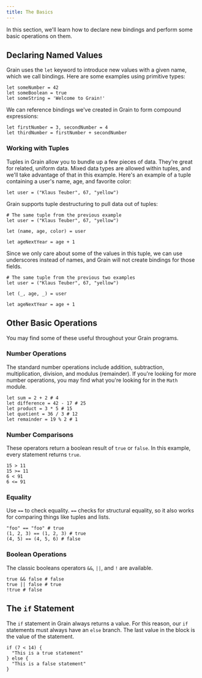 ```yaml
---
title: The Basics
---
```


In this section, we'll learn how to declare new bindings and perform some basic operations on them.

## Declaring Named Values

Grain uses the `let` keyword to introduce new values with a given name, which we call bindings. Here are some examples using primitive types:

```grain
let someNumber = 42
let someBoolean = true
let someString = 'Welcome to Grain!'
```

We can reference bindings we've created in Grain to form compound expressions:

```grain
let firstNumber = 3, secondNumber = 4
let thirdNumber = firstNumber + secondNumber
```

### Working with Tuples

Tuples in Grain allow you to bundle up a few pieces of data. They're great for related, uniform data. Mixed data types are allowed within tuples, and we'll take advantage of that in this example. Here's an example of a tuple containing a user's name, age, and favorite color:

```grain
let user = ("Klaus Teuber", 67, "yellow")
```

Grain supports tuple destructuring to pull data out of tuples:

```grain
# The same tuple from the previous example
let user = ("Klaus Teuber", 67, "yellow")

let (name, age, color) = user

let ageNextYear = age + 1
```

Since we only care about some of the values in this tuple, we can use underscores instead of names, and Grain will not create bindings for those fields.

```grain
# The same tuple from the previous two examples
let user = ("Klaus Teuber", 67, "yellow")

let (_, age, _) = user

let ageNextYear = age + 1
```

## Other Basic Operations

You may find some of these useful throughout your Grain programs.

### Number Operations

The standard number operations include addition, subtraction, multiplication, division, and modulus (remainder). If you're looking for more number operations, you may find what you're looking for in the `Math` module.

```grain
let sum = 2 + 2 # 4
let difference = 42 - 17 # 25
let product = 3 * 5 # 15
let quotient = 36 / 3 # 12
let remainder = 19 % 2 # 1
```

### Number Comparisons

These operators return a boolean result of `true` or `false`. In this example, every statement returns `true`.

```grain
15 > 11
15 >= 11
6 < 91
6 <= 91
```

### Equality

Use `==` to check equality. `==` checks for structural equality, so it also works for comparing things like tuples and lists.

```grain
"foo" == "foo" # true
(1, 2, 3) == (1, 2, 3) # true
(4, 5) == (4, 5, 6) # false
```

### Boolean Operations

The classic booleans operators `&&`, `||`, and `!` are available.

```grain
true && false # false
true || false # true
!true # false
```

## The `if` Statement

The `if` statement in Grain always returns a value. For this reason, our `if` statements must always have an `else` branch. The last value in the block is the value of the statement.

```grain
if (7 < 14) {
  "This is a true statement"
} else {
  "This is a false statement"
}
```
